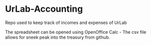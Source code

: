 UrLab-Accounting
================

Repo used to keep track of incomes and expenses of UrLab

The spreadsheet can be opened using OpenOffice Calc - The csv file allows for sneek peak into the treasury from github.
